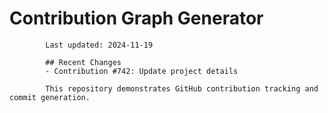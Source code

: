 # Contribution Graph Generator
            
            Last updated: 2024-11-19
            
            ## Recent Changes
            - Contribution #742: Update project details
            
            This repository demonstrates GitHub contribution tracking and commit generation.
        